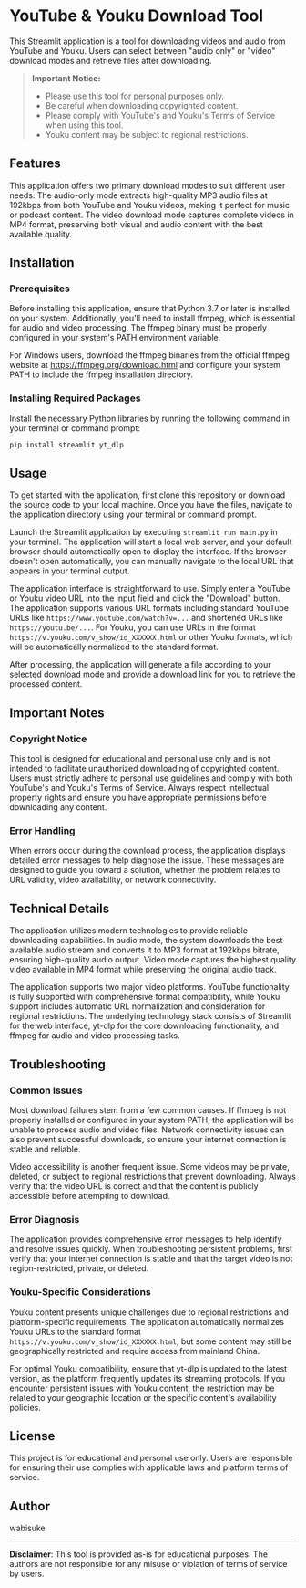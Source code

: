 # YouTube & Youku Download Tool

This Streamlit application is a tool for downloading videos and audio from YouTube and Youku. Users can select between "audio only" or "video" download modes and retrieve files after downloading.

> **Important Notice:**  
> - Please use this tool for personal purposes only.  
> - Be careful when downloading copyrighted content.  
> - Please comply with YouTube's and Youku's Terms of Service when using this tool.
> - Youku content may be subject to regional restrictions.

## Features

This application offers two primary download modes to suit different user needs. The audio-only mode extracts high-quality MP3 audio files at 192kbps from both YouTube and Youku videos, making it perfect for music or podcast content. The video download mode captures complete videos in MP4 format, preserving both visual and audio content with the best available quality.

## Installation

### Prerequisites

Before installing this application, ensure that Python 3.7 or later is installed on your system. Additionally, you'll need to install ffmpeg, which is essential for audio and video processing. The ffmpeg binary must be properly configured in your system's PATH environment variable.

For Windows users, download the ffmpeg binaries from the official ffmpeg website at https://ffmpeg.org/download.html and configure your system PATH to include the ffmpeg installation directory.

### Installing Required Packages

Install the necessary Python libraries by running the following command in your terminal or command prompt:

```bash
pip install streamlit yt_dlp
```

## Usage

To get started with the application, first clone this repository or download the source code to your local machine. Once you have the files, navigate to the application directory using your terminal or command prompt.

Launch the Streamlit application by executing `streamlit run main.py` in your terminal. The application will start a local web server, and your default browser should automatically open to display the interface. If the browser doesn't open automatically, you can manually navigate to the local URL that appears in your terminal output.

The application interface is straightforward to use. Simply enter a YouTube or Youku video URL into the input field and click the "Download" button. The application supports various URL formats including standard YouTube URLs like `https://www.youtube.com/watch?v=...` and shortened URLs like `https://youtu.be/...`. For Youku, you can use URLs in the format `https://v.youku.com/v_show/id_XXXXXX.html` or other Youku formats, which will be automatically normalized to the standard format.

After processing, the application will generate a file according to your selected download mode and provide a download link for you to retrieve the processed content.

## Important Notes

### Copyright Notice
This tool is designed for educational and personal use only and is not intended to facilitate unauthorized downloading of copyrighted content. Users must strictly adhere to personal use guidelines and comply with both YouTube's and Youku's Terms of Service. Always respect intellectual property rights and ensure you have appropriate permissions before downloading any content.

### Error Handling
When errors occur during the download process, the application displays detailed error messages to help diagnose the issue. These messages are designed to guide you toward a solution, whether the problem relates to URL validity, video availability, or network connectivity.

## Technical Details

The application utilizes modern technologies to provide reliable downloading capabilities. In audio mode, the system downloads the best available audio stream and converts it to MP3 format at 192kbps bitrate, ensuring high-quality audio output. Video mode captures the highest quality video available in MP4 format while preserving the original audio track.

The application supports two major video platforms. YouTube functionality is fully supported with comprehensive format compatibility, while Youku support includes automatic URL normalization and consideration for regional restrictions. The underlying technology stack consists of Streamlit for the web interface, yt-dlp for the core downloading functionality, and ffmpeg for audio and video processing tasks.

## Troubleshooting

### Common Issues
Most download failures stem from a few common causes. If ffmpeg is not properly installed or configured in your system PATH, the application will be unable to process audio and video files. Network connectivity issues can also prevent successful downloads, so ensure your internet connection is stable and reliable.

Video accessibility is another frequent issue. Some videos may be private, deleted, or subject to regional restrictions that prevent downloading. Always verify that the video URL is correct and that the content is publicly accessible before attempting to download.

### Error Diagnosis
The application provides comprehensive error messages to help identify and resolve issues quickly. When troubleshooting persistent problems, first verify that your internet connection is stable and that the target video is not region-restricted, private, or deleted.

### Youku-Specific Considerations
Youku content presents unique challenges due to regional restrictions and platform-specific requirements. The application automatically normalizes Youku URLs to the standard format `https://v.youku.com/v_show/id_XXXXXX.html`, but some content may still be geographically restricted and require access from mainland China.

For optimal Youku compatibility, ensure that yt-dlp is updated to the latest version, as the platform frequently updates its streaming protocols. If you encounter persistent issues with Youku content, the restriction may be related to your geographic location or the specific content's availability policies.

## License

This project is for educational and personal use only. Users are responsible for ensuring their use complies with applicable laws and platform terms of service.

## Author

wabisuke

---

**Disclaimer**: This tool is provided as-is for educational purposes. The authors are not responsible for any misuse or violation of terms of service by users.
